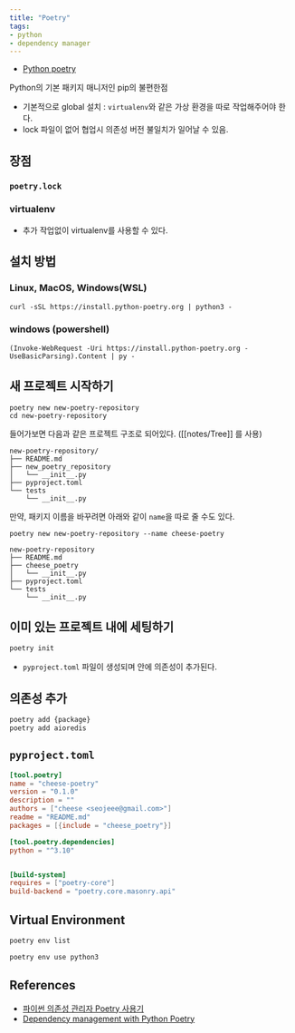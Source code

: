 ```yaml
---
title: "Poetry"
tags:
- python
- dependency manager
---
```


- [Python poetry](https://python-poetry.org/)

Python의 기본 패키지 매니저인 pip의 불편한점 
- 기본적으로 global 설치 : `virtualenv`와 같은 가상 환경을 따로 작업해주어야 한다. 
- lock 파일이 없어 협업시 의존성 버전 불일치가 일어날 수 있음. 

## 장점
### `poetry.lock` 

### virtualenv 
- 추가 작업없이 virtualenv를 사용할 수 있다. 

## 설치 방법 
### Linux, MacOS, Windows(WSL)
```
curl -sSL https://install.python-poetry.org | python3 -
```

### windows (powershell)
```
(Invoke-WebRequest -Uri https://install.python-poetry.org -UseBasicParsing).Content | py -
```

## 새 프로젝트 시작하기 
```
poetry new new-poetry-repository
cd new-poetry-repository
```
들어가보면 다음과 같은 프로젝트 구조로 되어있다. ([[notes/Tree]] 를 사용)
```
new-poetry-repository/
├── README.md
├── new_poetry_repository
│   └── __init__.py
├── pyproject.toml
└── tests
    └── __init__.py
```

만약, 패키지 이름을 바꾸려면 아래와 같이 `name`을 따로 줄 수도 있다.
```
poetry new new-poetry-repository --name cheese-poetry
```

```
new-poetry-repository
├── README.md
├── cheese_poetry
│   └── __init__.py
├── pyproject.toml
└── tests
    └── __init__.py
```

## 이미 있는 프로젝트 내에 세팅하기

```sh
poetry init
```
- `pyproject.toml` 파일이 생성되며 안에 의존성이 추가된다. 

## 의존성 추가 
```sh
poetry add {package}
poetry add aioredis
```

## `pyproject.toml`

```toml
[tool.poetry]
name = "cheese-poetry"
version = "0.1.0"
description = ""
authors = ["cheese <seojeee@gmail.com>"]
readme = "README.md"
packages = [{include = "cheese_poetry"}]

[tool.poetry.dependencies]
python = "^3.10"


[build-system]
requires = ["poetry-core"]
build-backend = "poetry.core.masonry.api"
```

## Virtual Environment
```sh
poetry env list

poetry env use python3
```


## References
- [파이썬 의존성 관리자 Poetry 사용기](https://spoqa.github.io/2019/08/09/brand-new-python-dependency-manager-poetry.html)
- [Dependency management with Python Poetry](https://realpython.com/dependency-management-python-poetry/)